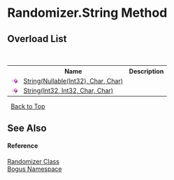 # Randomizer.String Method 
 


## Overload List
&nbsp;<table><tr><th></th><th>Name</th><th>Description</th></tr><tr><td>![Public method](media/pubmethod.gif "Public method")</td><td><a href="M_Bogus_Randomizer_String_1">String(Nullable(Int32), Char, Char)</a></td><td /></tr><tr><td>![Public method](media/pubmethod.gif "Public method")</td><td><a href="M_Bogus_Randomizer_String">String(Int32, Int32, Char, Char)</a></td><td /></tr></table>&nbsp;
<a href="#randomizer.string-method">Back to Top</a>

## See Also


#### Reference
<a href="T_Bogus_Randomizer">Randomizer Class</a><br /><a href="N_Bogus">Bogus Namespace</a><br />